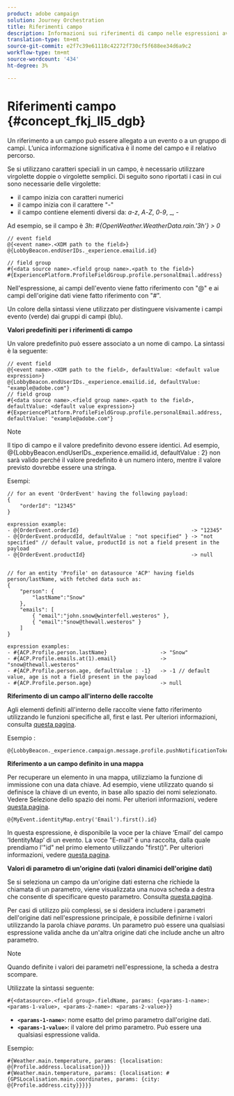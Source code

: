 ```yaml
---
product: adobe campaign
solution: Journey Orchestration
title: Riferimenti campo
description: Informazioni sui riferimenti di campo nelle espressioni avanzate
translation-type: tm+mt
source-git-commit: e2f7c39e61118c42272f730cf5f688ee34d6a9c2
workflow-type: tm+mt
source-wordcount: '434'
ht-degree: 3%

---
```




# Riferimenti campo {#concept_fkj_ll5_dgb}

Un riferimento a un campo può essere allegato a un evento o a un gruppo di campi. L’unica informazione significativa è il nome del campo e il relativo percorso.

Se si utilizzano caratteri speciali in un campo, è necessario utilizzare virgolette doppie o virgolette semplici. Di seguito sono riportati i casi in cui sono necessarie delle virgolette:

* il campo inizia con caratteri numerici
* il campo inizia con il carattere &quot;-&quot;
* il campo contiene elementi diversi da: _a_-_z_, _A_-_Z_, _0_-_9_, _, _-_

Ad esempio, se il campo è _3h_: _#{OpenWeather.WeatherData.rain.&#39;3h&#39;} > 0_

```
// event field
@{<event name>.<XDM path to the field>}
@{LobbyBeacon.endUserIDs._experience.emailid.id}

// field group
#{<data source name>.<field group name>.<path to the field>}
#{ExperiencePlatform.ProfileFieldGroup.profile.personalEmail.address}
```

Nell&#39;espressione, ai campi dell&#39;evento viene fatto riferimento con &quot;@&quot; e ai campi dell&#39;origine dati viene fatto riferimento con &quot;#&quot;.

Un colore della sintassi viene utilizzato per distinguere visivamente i campi evento (verde) dai gruppi di campi (blu).

**Valori predefiniti per i riferimenti di campo**

Un valore predefinito può essere associato a un nome di campo. La sintassi è la seguente:

```
// event field
@{<event name>.<XDM path to the field>, defaultValue: <default value expression>}
@{LobbyBeacon.endUserIDs._experience.emailid.id, defaultValue: "example@adobe.com"}
// field group
#{<data source name>.<field group name>.<path to the field>, defaultValue: <default value expression>}
#{ExperiencePlatform.ProfileFieldGroup.profile.personalEmail.address, defaultValue: "example@adobe.com"}
```

>[!NOTE]
>
>Il tipo di campo e il valore predefinito devono essere identici. Ad esempio, @{LobbyBeacon.endUserIDs._experience.emailid.id, defaultValue : 2} non sarà valido perché il valore predefinito è un numero intero, mentre il valore previsto dovrebbe essere una stringa.

Esempi:

```
// for an event 'OrderEvent' having the following payload:
{
    "orderId": "12345"
}
 
expression example:
- @{OrderEvent.orderId}                                    -> "12345"
- @{OrderEvent.producdId, defaultValue : "not specified" } -> "not specified" // default value, productId is not a field present in the payload
- @{OrderEvent.productId}                                  -> null
 
 
// for an entity 'Profile' on datasource 'ACP' having fields person/lastName, with fetched data such as:
{
    "person": {
        "lastName":"Snow"
    },
    "emails": [
        { "email":"john.snow@winterfell.westeros" },
        { "email":"snow@thewall.westeros" }
    ]
}
 
expression examples:
- #{ACP.Profile.person.lastName}                 -> "Snow"
- #{ACP.Profile.emails.at(1).email}              -> "snow@thewall.westeros"
- #{ACP.Profile.person.age, defaultValue : -1}   -> -1 // default value, age is not a field present in the payload
- #{ACP.Profile.person.age}                      -> null
```

**Riferimento di un campo all&#39;interno delle raccolte**

Agli elementi definiti all&#39;interno delle raccolte viene fatto riferimento utilizzando le funzioni specifiche all, first e last. Per ulteriori informazioni, consulta [questa pagina](../expression/collection-management-functions.md).

Esempio :

```
@{LobbyBeacon._experience.campaign.message.profile.pushNotificationTokens.all()
```

**Riferimento a un campo definito in una mappa**

Per recuperare un elemento in una mappa, utilizziamo la funzione di immissione con una data chiave. Ad esempio, viene utilizzato quando si definisce la chiave di un evento, in base allo spazio dei nomi selezionato. Vedere Selezione dello spazio dei nomi. Per ulteriori informazioni, vedere [questa pagina](../event/selecting-the-namespace.md).

```
@{MyEvent.identityMap.entry('Email').first().id}
```

In questa espressione, è disponibile la voce per la chiave ‘Email’ del campo ‘IdentityMap’ di un evento. La voce &quot;E-mail&quot; è una raccolta, dalla quale prendiamo l&#39;&quot;id&quot; nel primo elemento utilizzando &quot;first()&quot;. Per ulteriori informazioni, vedere [questa pagina](../expression/collection-management-functions.md).

**Valori di parametro di un&#39;origine dati (valori dinamici dell&#39;origine dati)**

Se si seleziona un campo da un&#39;origine dati esterna che richiede la chiamata di un parametro, viene visualizzata una nuova scheda a destra che consente di specificare questo parametro. Consulta [questa pagina](../expression/expressionadvanced.md).

Per casi di utilizzo più complessi, se si desidera includere i parametri dell&#39;origine dati nell&#39;espressione principale, è possibile definirne i valori utilizzando la parola chiave _params_. Un parametro può essere una qualsiasi espressione valida anche da un&#39;altra origine dati che include anche un altro parametro.

>[!NOTE]
>
>Quando definite i valori dei parametri nell&#39;espressione, la scheda a destra scompare.

Utilizzate la sintassi seguente:

```
#{<datasource>.<field group>.fieldName, params: {<params-1-name>: <params-1-value>, <params-2-name>: <params-2-value>}}
```

* **`<params-1-name>`**: nome esatto del primo parametro dall&#39;origine dati.
* **`<params-1-value>`**: il valore del primo parametro. Può essere una qualsiasi espressione valida.

Esempio:

```
#{Weather.main.temperature, params: {localisation: @{Profile.address.localisation}}}
#{Weather.main.temperature, params: {localisation: #{GPSLocalisation.main.coordinates, params: {city: @{Profile.address.city}}}}}
```
